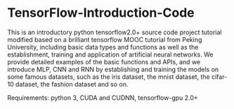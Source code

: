 # TensorFlow-Introduction-Code
This is an introductory python tensorflow2.0+ source code project tutorial modified based on a brilliant tensorflow MOOC tutorial from Peking University,
including basic data types and functions as well as the establishment, training and application of artificial  neural networks. 
We provide detailed examples of the basic functions and APIs, and we introduce MLP, CNN and RNN by establishing and training the models on some famous datasets, 
such as the iris dataset, the mnist dataset, the cifar-10 dataset, the fashion dataset and so on.

Requirements:
python 3,
CUDA and CUDNN,
tensorflow-gpu 2.0+
